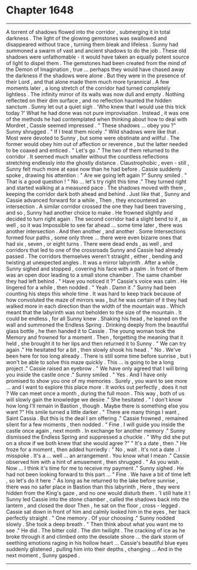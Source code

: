 
# Chapter 1648


---

A torrent of shadows flowed into the corridor , submerging it in total darkness . The light of the glowing gemstones was swallowed and disappeared without trace , turning them bleak and lifeless .
Sunny had summoned a swarm of vast and ancient shadows to do the job . These old shadows were unfathomable - it would have taken an equally potent source of light to dispel them . The gemstones had been created from the mind of the Demon of Imagination , true ... perhaps they would have chased away the darkness if the shadows were alone .
But they were in the presence of their Lord , and that alone made them much more tyrannical .
A few moments later , a long stretch of the corridor had turned completely lightless . The infinity mirror of its walls was now dull and empty . Nothing reflected on their dim surface , and no reflection haunted the hidden sanctum .
Sunny let out a quiet sigh .
'Who knew that I would use this trick today ?’
What he had done was not pure improvisation . Instead , it was one of the methods he had contemplated when thinking about how to deal with Mordret ,
Cassle seemed impressed .
" These shadows ... obey you ?"
Sunny shrugged .
" If I treat them nicely ."
Wild shadows were like that . Most were devoted to Sunny , but some were obstinate and willful . The former would obey him out of affection or reverence , but the latter needed to be coaxed and enticed .
" Let's go ."
The two of them returned to the corridor . It seemed much smaller without the countless reflections stretching endlessly into the ghostly distance . Claustrophobic , even - still , Sunny felt much more at ease now than he had before .
Cassie suddenly spoke , drawing his attention :
" Are we going left again ?"
Sunny smiled .
" That is a good question !
" No ... let's try right this time ."
They turned right and started walking at a measured pace . The shadows moved with them , keeping the corridor dark both ahead and behind . Just like that , Sunny and Cassie advanced forward for a while ,
Then , they encountered an intersection . A similar corridor crossed the one they had been traversing , and so , Sunny had another choice to make .
He frowned slightly and decided to turn right again . The second corridor had a slight bend to it , as well , so it was Impossible to see far ahead ... some time later , there was another intersection .
And then another , and another .
Some Intersections formed four paths , some only three ... there were even bizarre ones that had six , seven , or eight turns . There were dead ends , as well , and corridors that led to one of the crossroads Sunny and Cassie had already passed . The corridors themselves weren't straight , either , bending and twisting at unexpected angles .
It was a mirror labyrinth .
After a while , Sunny sighed and stopped , covering his face with a palm .
In front of them was an open door leading to a small stone chamber . The same chamber they had left behind .
" Have you noticed it ?"
Cassie's voice was calm .
He lingered for a while , then nodded .
" Yeah . Damn it ."
Sunny had been counting his steps this whole time . It was hard to keep track because of how convoluted the maze of mirrors was , but he was certain of it they had walked more in each direction than the width of the mountain was .
Which meant that the labyrinth was not beholden to the size of the mountain . It could be endless , for all Sunny knew .
Shaking his head , he leaned on the wall and summoned the Endless Spring . Drinking deeply from the beautiful glass bottle , he then handed it to Cassle .
The young woman took the Memory and frowned for a moment . Then , forgetting the meaning that it held , she brought it to her lips and then returned it to Sunny .
" We can try again ."
He hesitated for a bit , then slowly shook his head .
" No . We've been here for too long already . There is still some time before sunrise , but I won't be able to solve this maze quickly . This ... is going to be a long project ."
Cassie raised an eyebrow .
" We have only agreed that I will bring you inside the castle once ."
Sunny smiled .
" Yes . And I have only promised to show you one of my memories . Surely , you want to see more ... and I want to explore this place more . It works out perfectly , does it not ? We can meet once a month , during the full moon . This way , both of us will slowly gain the knowledge we desire ."
She hesitated .
" I don't know how long I'll remain in Bastion , though . Maybe there is something else you want ?"
His smile turned a little darker .
" There are many things I want , Saint Cassia . But this is the deal I am offering ."
Cassie frowned , remained silent for a few moments , then nodded .
" Fine . I will guide you inside the castle once again , next month . In exchange for another memory ."
Sunny dismissed the Endless Spring and suppressed a chuckle .
" Why did she put on a show if we both knew that she would agree ?"
" It's a date , then ."
He froze for a moment , then added hurriedly :
" No , wait . It's not a date . I misspoke . It's a ... well ... an arrangement . You know what I mean ."
Cassie observed him with a hint of amusement , then shrugged .
" As you wish . Now ... I think it's time for me to receive my payment ."
Sunny sighed . He had not been looking forward to this part ...
" Fine . We have a bit of time left , so let's do it here ."
As long as he returned to the lake before sunrise , there was no safer place in Bastion than this labyrinth , Here , they were hidden from the King's gaze , and no one would disturb them .
'I still hate it !
Sunny led Cassie into the stone chamber , called the shadows back into the lantern , and closed the door
Then , he sat on the floor , cross - legged . Cassie sat down in front of him and calmly looked him in the eyes , her back perfectly straight .
" One memory . Of your choosing ."
Sunny nodded slowly .
She took a deep breath .
" Then think about what you want me to see ."
He did .
The bitter cold . The dim twilight . The cracking of ice as he broke through it and climbed onto the desolate shore ... the dark storm of seething emotions raging in his hollow heart ...
Cassie's beautiful blue eyes suddenly glistened , pulling him into their depths , changing ...
And in the next moment , Sunny gasped .

---

